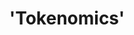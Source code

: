 ---
guid: "B61E8385-3526-4AFB-AD1B-9DD1A12B8602"
title: '''Tokenomics'''
description: '''In this episode, we dive deep into the exploration of tokenomics.
  We learn about the importance of intuitive understanding and creative mindset while
  dealing with tokenomics. We also address questions from the audience and share insights
  into intriguing topics such as digital spaces, smart contract languages, NFTs and
  how to construct future digital spaces.'''
pubDate: "Tue, 2 May 2023 18:00:00 -0400"
itunes-explicit: "no"
itunes-episode: 74
itunes-episodeType: full

# More info
youtube-full: https://youtu.be/VDGrtipKU3g
discussion: https://twitter.com/fulldecent/status/1653612346277855233

# Timeline
timeline:
  - seconds: 0
    title: Intro
  - seconds: 35
    title: How to prove tokenomics?
  - seconds: 105
    title: The point of tokenomics
  - seconds: 367
    title: Healthy digital spaces
  - seconds: 469
    title: Digital SPACES as expression
  - seconds: 591
    title: Think through or jump and build
  - seconds: 807
    title: Get ready to go to office
  - seconds: 840
    title: Pooping brings people to digital spaces

# File information
enclosure-url: "https://media.phor.net/csh/2023-05-02-episode-74.m4a"
enclosure-length: UPDATE ME
enclosure-type: "audio/x-m4a"
itunes-duration: UPDATE ME

# CSH information
badges:
  - type: stayed-to-end
    recipient: fulldecent
  - type: stayed-to-end
    recipient: tasrikan
  - type: stayed-to-end
    recipient: exstalis
  - type: stayed-to-end
    recipient: dtedesco1
---